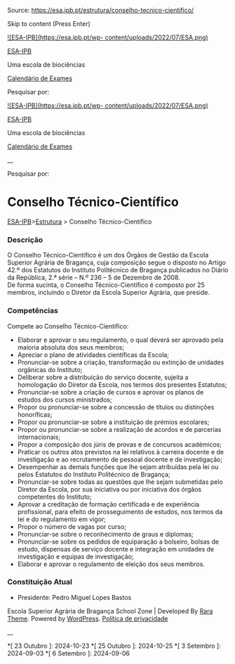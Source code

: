 Source: https://esa.ipb.pt/estrutura/conselho-tecnico-cientifico/

Skip to content (Press Enter)

[![ESA-IPB](https://esa.ipb.pt/wp-
content/uploads/2022/07/ESA.png)](https://esa.ipb.pt/)

[ESA-IPB](https://esa.ipb.pt/)

Uma escola de biociências

[Calendário de Exames](https://esa.ipb.pt/horarios/)

Pesquisar por:

  

  

  

  

  

[![ESA-IPB](https://esa.ipb.pt/wp-
content/uploads/2022/07/ESA.png)](https://esa.ipb.pt/)

[ESA-IPB](https://esa.ipb.pt/)

Uma escola de biociências

[Calendário de Exames](https://esa.ipb.pt/horarios/)

  

__

Pesquisar por:

# Conselho Técnico-Científico

[ESA-IPB](https://esa.ipb.pt)>[Estrutura](https://esa.ipb.pt/estrutura/) >
Conselho Técnico-Científico

### Descrição

O Conselho Técnico-Científico é um dos Órgãos de Gestão da Escola Superior
Agrária de Bragança, cuja composição segue o disposto no Artigo 42.º dos
Estatutos do Instituto Politécnico de Bragança publicados no Diário da
República, 2.ª série – N.º 236 – 5 de Dezembro de 2008.  
De forma sucinta, o Conselho Técnico-Científico é composto por 25 membros,
incluindo o Diretor da Escola Superior Agrária, que preside.

### Competências

Compete ao Conselho Técnico-Científico:

  * Elaborar e aprovar o seu regulamento, o qual deverá ser aprovado pela maioria absoluta dos seus membros;
  * Apreciar o plano de atividades científicas da Escola;
  * Pronunciar-se sobre a criação, transformação ou extinção de unidades orgânicas do Instituto;
  * Deliberar sobre a distribuição do serviço docente, sujeita a homologação do Diretor da Escola, nos termos dos presentes Estatutos;
  * Pronunciar-se sobre a criação de cursos e aprovar os planos de estudos dos cursos ministrados;
  * Propor ou pronunciar-se sobre a concessão de títulos ou distinções honoríficas;
  * Propor ou pronunciar-se sobre a instituição de prémios escolares;
  * Propor ou pronunciar-se sobre a realização de acordos e de parcerias internacionais;
  * Propor a composição dos júris de provas e de concursos académicos;
  * Praticar os outros atos previstos na lei relativos à carreira docente e de investigação e ao recrutamento de pessoal docente e de investigação;
  * Desempenhar as demais funções que lhe sejam atribuídas pela lei ou pelos Estatutos do Instituto Politécnico de Bragança;
  * Pronunciar-se sobre todas as questões que lhe sejam submetidas pelo Diretor da Escola, por sua iniciativa ou por iniciativa dos órgãos competentes do Instituto;
  * Aprovar a creditação de formação certificada e de experiência profissional, para efeito de prosseguimento de estudos, nos termos da lei e do regulamento em vigor;
  * Propor o número de vagas por curso;
  * Pronunciar-se sobre o reconhecimento de graus e diplomas;
  * Pronunciar-se sobre os pedidos de equiparação a bolseiro, bolsas de estudo, dispensas de serviço docente e integração em unidades de investigação e equipas de investigação;
  * Elaborar e aprovar o regulamento de eleição dos seus membros.

### Constituição Atual

  * Presidente: Pedro Miguel Lopes Bastos
  

  

Escola Superior Agrária de Bragança  School Zone | Developed By [Rara Theme](https://rarathemes.com/). Powered by [WordPress](https://wordpress.org/).  [Política de privacidade](https://esa.ipb.pt/politica-de-privacidade/)

__

  *[ 23 Outubro ]: 2024-10-23
  *[ 25 Outubro ]: 2024-10-25
  *[ 3 Setembro ]: 2024-09-03
  *[ 6 Setembro ]: 2024-09-06